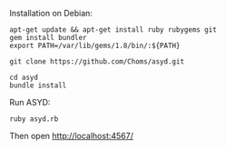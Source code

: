 Installation on Debian:

	apt-get update && apt-get install ruby rubygems git
	gem install bundler
	export PATH=/var/lib/gems/1.8/bin/:${PATH}

	git clone https://github.com/Choms/asyd.git

	cd asyd
	bundle install

Run ASYD:

	ruby asyd.rb

Then open [http://localhost:4567/](http://localhost:4567/)
